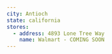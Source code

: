 ```yaml
---
city: Antioch
state: california
stores:
  - address: 4893 Lone Tree Way
    name: Walmart - COMING SOON
---
```

